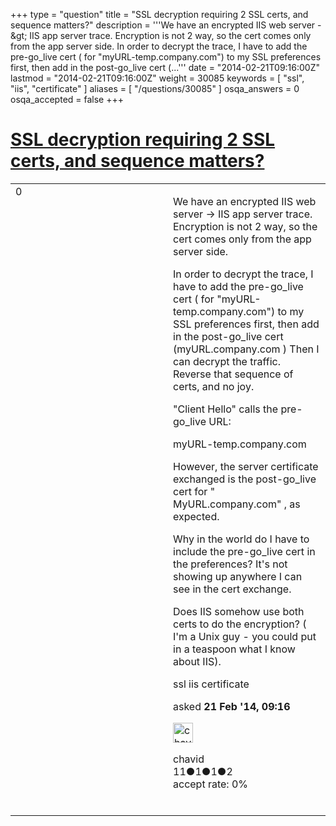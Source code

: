 +++
type = "question"
title = "SSL decryption requiring 2 SSL certs, and sequence matters?"
description = '''We have an encrypted IIS web server -&amp;gt; IIS app server trace. Encryption is not 2 way, so the cert comes only from the app server side. In order to decrypt the trace, I have to add the pre-go_live cert ( for &quot;myURL-temp.company.com&quot;) to my SSL preferences first, then add in the post-go_live cert (...'''
date = "2014-02-21T09:16:00Z"
lastmod = "2014-02-21T09:16:00Z"
weight = 30085
keywords = [ "ssl", "iis", "certificate" ]
aliases = [ "/questions/30085" ]
osqa_answers = 0
osqa_accepted = false
+++

<div class="headNormal">

# [SSL decryption requiring 2 SSL certs, and sequence matters?](/questions/30085/ssl-decryption-requiring-2-ssl-certs-and-sequence-matters)

</div>

<div id="main-body">

<div id="askform">

<table id="question-table" style="width:100%;"><colgroup><col style="width: 50%" /><col style="width: 50%" /></colgroup><tbody><tr class="odd"><td style="width: 30px; vertical-align: top"><div class="vote-buttons"><div id="post-30085-score" class="post-score" title="current number of votes">0</div><div id="favorite-count" class="favorite-count"></div></div></td><td><div id="item-right"><div class="question-body"><p>We have an encrypted IIS web server -&gt; IIS app server trace. Encryption is not 2 way, so the cert comes only from the app server side.</p><p>In order to decrypt the trace, I have to add the pre-go_live cert ( for "myURL-temp.company.com") to my SSL preferences first, then add in the post-go_live cert (myURL.company.com ) Then I can decrypt the traffic. Reverse that sequence of certs, and no joy.</p><p>"Client Hello" calls the pre-go_live URL:</p><p>myURL-temp.company.com</p><p>However, the server certificate exchanged is the post-go_live cert for " MyURL.company.com" , as expected.<br />
</p><p>Why in the world do I have to include the pre-go_live cert in the preferences? It's not showing up anywhere I can see in the cert exchange.<br />
</p><p>Does IIS somehow use both certs to do the encryption? ( I'm a Unix guy - you could put in a teaspoon what I know about IIS).<br />
</p></div><div id="question-tags" class="tags-container tags">ssl iis certificate</div><div id="question-controls" class="post-controls"></div><div class="post-update-info-container"><div class="post-update-info post-update-info-user"><p>asked <strong>21 Feb '14, 09:16</strong></p><img src="https://secure.gravatar.com/avatar/b83e432f35fa7a8ff9ae9024f4030b57?s=32&amp;d=identicon&amp;r=g" class="gravatar" width="32" height="32" alt="chavid&#39;s gravatar image" /><p>chavid<br />
<span class="score" title="11 reputation points">11</span><span title="1 badges"><span class="badge1">●</span><span class="badgecount">1</span></span><span title="1 badges"><span class="silver">●</span><span class="badgecount">1</span></span><span title="2 badges"><span class="bronze">●</span><span class="badgecount">2</span></span><br />
<span class="accept_rate" title="Rate of the user&#39;s accepted answers">accept rate:</span> <span title="chavid has no accepted answers">0%</span> </br></br></p></div></div><div id="comments-container-30085" class="comments-container"></div><div id="comment-tools-30085" class="comment-tools"></div><div class="clear"></div><div id="comment-30085-form-container" class="comment-form-container"></div><div class="clear"></div></div></td></tr></tbody></table>

</div>

</div>

